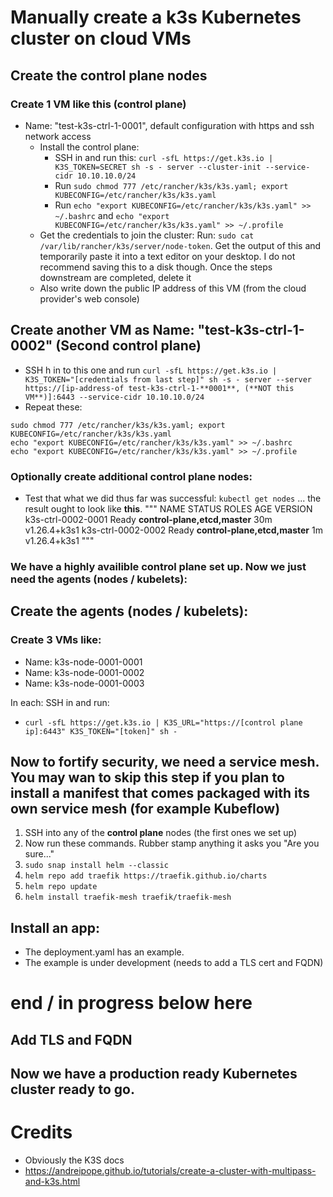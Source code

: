 
# Manually create a k3s Kubernetes cluster on cloud VMs

## Create the control plane nodes

### Create 1 VM like this (control plane)

- Name: "test-k3s-ctrl-1-0001", default configuration with https and ssh network access
  - Install the control plane:
    - SSH in and run this: `curl -sfL https://get.k3s.io | K3S_TOKEN=SECRET sh -s - server --cluster-init --service-cidr 10.10.10.0/24`
    - Run `sudo chmod 777 /etc/rancher/k3s/k3s.yaml; export KUBECONFIG=/etc/rancher/k3s/k3s.yaml`
    - Run `echo "export KUBECONFIG=/etc/rancher/k3s/k3s.yaml" >> ~/.bashrc` and `echo "export KUBECONFIG=/etc/rancher/k3s/k3s.yaml" >> ~/.profile`
  - Get the credentials to join the cluster: Run: `sudo cat /var/lib/rancher/k3s/server/node-token`. Get the output of this and temporarily paste it into a text editor on your desktop. I do not recommend saving this to a disk though. Once the steps downstream are completed, delete it  
  - Also write down the public IP address of this VM (from the cloud provider's web console)

## Create another VM as Name: "test-k3s-ctrl-1-0002" (Second control plane)

- SSH h in to this one and run `curl -sfL https://get.k3s.io | K3S_TOKEN="[credentials from last step]" sh -s - server --server https://[ip-address-of test-k3s-ctrl-1-**0001**, (**NOT this VM**)]:6443 --service-cidr 10.10.10.0/24`
- Repeat these:
```
sudo chmod 777 /etc/rancher/k3s/k3s.yaml; export KUBECONFIG=/etc/rancher/k3s/k3s.yaml
echo "export KUBECONFIG=/etc/rancher/k3s/k3s.yaml" >> ~/.bashrc
echo "export KUBECONFIG=/etc/rancher/k3s/k3s.yaml" >> ~/.profile

```

### Optionally create additional control plane nodes:

- Test that what we did thus far was successful: `kubectl get nodes` ... the result ought to look like **this**.
"""
NAME                 STATUS   ROLES                           AGE   VERSION
k3s-ctrl-0002-0001   Ready    **control-plane,etcd,master**   30m   v1.26.4+k3s1
k3s-ctrl-0002-0002   Ready    **control-plane,etcd,master**   1m   v1.26.4+k3s1
"""

### We have a highly availible control plane set up. Now we just need the agents (nodes / kubelets):


## Create the agents (nodes / kubelets):

### Create 3 VMs like:

- Name: k3s-node-0001-0001
- Name: k3s-node-0001-0002
- Name: k3s-node-0001-0003

In each: SSH in and run:

- `curl -sfL https://get.k3s.io | K3S_URL="https://[control plane ip]:6443" K3S_TOKEN="[token]" sh -`

## Now to fortify security, we need a service mesh. **You may wan to skip this step if you plan to install a manifest that comes packaged with its own service mesh (for example Kubeflow)**

1. SSH into any of the **control plane** nodes (the first ones we set up)
2. Now run these commands. Rubber stamp anything it asks you "Are you sure..."
  1. `sudo snap install helm --classic`
  2. `helm repo add traefik https://traefik.github.io/charts`
  3. `helm repo update`
  4. `helm install traefik-mesh traefik/traefik-mesh`

## Install an app:

- The deployment.yaml has an example.
- The example is under development (needs to add a TLS cert and FQDN)

# end / in progress below here #####

## Add TLS and FQDN

## Now we have a production ready Kubernetes cluster ready to go.

# Credits

- Obviously the K3S docs
- https://andreipope.github.io/tutorials/create-a-cluster-with-multipass-and-k3s.html
